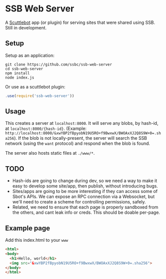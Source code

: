 # SSB Web Server

A [Scuttlebot](https://github.com/ssbc/scuttlebot) app (or plugin) for serving sites that were shared using SSB.
Still in development.

## Setup

Setup as an application:

```
git clone https://github.com/ssbc/ssb-web-server
cd ssb-web-server
npm install
node index.js
```

Or use as a scuttlebot plugin:

```js
.use(require('ssb-web-server'))
```

## Usage

This creates a server at `localhost:8000`. It will serve any blobs, by hash-id, at `localhost:8000/{hash-id}`. (Example: `http://localhost:8000/&xwYBP2fBpyobN19U5RO+f9BwxwX/BWOAxXJ2Q8S9W+0=.sha256`). If the blob is not locally-present, the server will search the SSB network (using the `want` protocol) and respond when the blob is found.

The server also hosts static files at `./www/*`.

## TODO

- Hash-ids are going to change during dev, so we need a way to make it easy to develop some site/app, then publish, without introducing bugs.
- Sites/apps are going to be more interesting if they can access some of Sbot's APIs. We can expose an RPC connection via a Websocket, but we'll need to create a scheme for controlling permissions, safely.
- Related, we need to ensure that each page is properly sandboxed from the others, and cant leak info or creds. This should be doable per-page.

## Example page

Add this index.html to your `www`

```html
<html>
<body>
  <h1>Hello, world</h1>
  <img src="&xwYBP2fBpyobN19U5RO+f9BwxwX/BWOAxXJ2Q8S9W+0=.sha256">
</body>
</html>
```